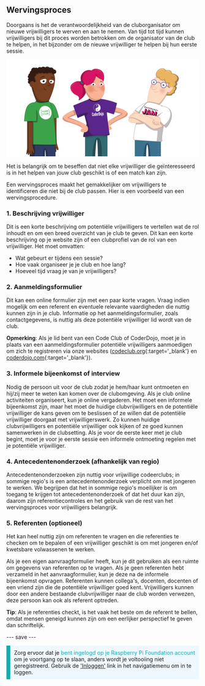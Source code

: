 ## Wervingsproces

Doorgaans is het de verantwoordelijkheid van de cluborganisator om nieuwe vrijwilligers te werven en aan te nemen. Van tijd tot tijd kunnen vrijwilligers bij dit proces worden betrokken om de organisator van de club te helpen, in het bijzonder om de nieuwe vrijwilliger te helpen bij hun eerste sessie.

![Drie vrijwilligers staan.](images/2-RPF-Volunteers.png)

Het is belangrijk om te beseffen dat niet elke vrijwilliger die geïnteresseerd is in het helpen van jouw club geschikt is of een match kan zijn.

Een wervingsproces maakt het gemakkelijker om vrijwilligers te identificeren die niet bij de club passen. Hier is een voorbeeld van een wervingsprocedure.

### 1. Beschrijving vrijwilliger


Dit is een korte beschrijving om potentiële vrijwilligers te vertellen wat de rol inhoudt en om een breed overzicht van je club te geven. Dit kan een korte beschrijving op je website zijn of een clubprofiel van de rol van een vrijwilliger. Het moet omvatten:

* Wat gebeurt er tijdens een sessie?
* Hoe vaak organiseer je je club en hoe lang?
* Hoeveel tijd vraag je van je vrijwilligers?

### 2. Aanmeldingsformulier

Dit kan een online formulier zijn met een paar korte vragen. Vraag indien mogelijk om een referent en eventuele relevante vaardigheden die nuttig kunnen zijn in je club. Informatie op het aanmeldingsformulier, zoals contactgegevens, is nuttig als deze potentiële vrijwilliger lid wordt van de club.

**Opmerking**: Als je lid bent van een Code Club of CoderDojo, moet je in plaats van een aanmeldingsformulier potentiële vrijwilligers aanmoedigen om zich te registreren via onze websites ([codeclub.org](https://codeclub.org){:target='_blank'} en [coderdojo.com](https://coderdojo.com){:target='_blank'}).

### 3. Informele bijeenkomst of interview

Nodig de persoon uit voor de club zodat je hem/haar kunt ontmoeten en hij/zij meer te weten kan komen over de clubomgeving. Als je club online activiteiten organiseert, kun je online vergaderen. Het moet een informele bijeenkomst zijn, maar het moet de huidige clubvrijwilligers en de potentiële vrijwilliger de kans geven om te beslissen of ze willen dat de potentiële vrijwilliger doorgaat met vrijwilligerswerk. Zo kunnen huidige clubvrijwilligers en potentiële vrijwilliger ook kijken of ze goed kunnen samenwerken in de clubsetting. Als je voor de eerste keer met je club begint, moet je voor je eerste sessie een informele ontmoeting regelen met je potentiële vrijwilliger.

### 4. Antecedentenonderzoek (afhankelijk van regio)

Antecedentenonderzoeken zijn nuttig voor vrijwillige codeerclubs; in sommige regio's is een antecedentenonderzoek verplicht om met jongeren te werken. We begrijpen dat het in sommige regio's moeilijker is om toegang te krijgen tot antecedentenonderzoek of dat het duur kan zijn, daarom zijn referentiecontroles en het gebruik van de rest van het wervingsproces voor vrijwilligers belangrijk.

### 5. Referenten (optioneel)

Het kan heel nuttig zijn om referenten te vragen en die referenties te checken om te bepalen of een vrijwilliger geschikt is om met jongeren en/of kwetsbare volwassenen te werken.

Als je een eigen aanvraagformulier heeft, kun je dit gebruiken als een ruimte om gegevens van referenten op te vragen. Als je geen referenten hebt verzameld in het aanvraagformulier, kun je deze na de informele bijeenkomst opvragen. Referenten kunnen collega's, docenten, docenten of een vriend zijn die de potentiële vrijwilliger goed kent. Vrijwilligers kunnen door een andere bestaande clubvrijwilliger naar de club worden verwezen, deze persoon kan ook als referent optreden.

**Tip**: Als je referenties checkt, is het vaak het beste om de referent te bellen, omdat mensen geneigd kunnen zijn om een eerlijker perspectief te geven dan schriftelijk.

--- save ---

<p style="border-left: solid; border-width:10px; border-color: #0faeb0; background-color: aliceblue; padding: 10px;">
Zorg ervoor dat je <span style="color: #0faeb0">bent ingelogd op je Raspberry Pi Foundation account</span> om je voortgang op te slaan, anders wordt je voltooiing niet geregistreerd. Gebruik de <a href="https://my.raspberrypi.org/login">'Inloggen'</a> link in het navigatiemenu om in te loggen.
</p>